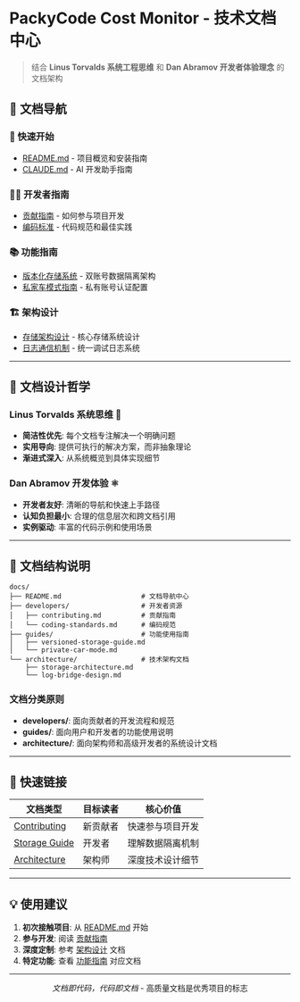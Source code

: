# PackyCode Cost Monitor - 技术文档中心

> 结合 **Linus Torvalds 系统工程思维** 和 **Dan Abramov 开发者体验理念** 的文档架构

## 📖 文档导航

### 🚀 快速开始
- [README.md](../README.md) - 项目概览和安装指南
- [CLAUDE.md](../CLAUDE.md) - AI 开发助手指南

### 👨‍💻 开发者指南
- [贡献指南](developers/contributing.md) - 如何参与项目开发
- [编码标准](developers/coding-standards.md) - 代码规范和最佳实践

### 📚 功能指南
- [版本化存储系统](guides/versioned-storage-guide.md) - 双账号数据隔离架构
- [私家车模式指南](guides/private-car-mode.md) - 私有账号认证配置

### 🏗️ 架构设计
- [存储架构设计](architecture/storage-architecture.md) - 核心存储系统设计
- [日志通信机制](architecture/log-bridge-design.md) - 统一调试日志系统

---

## 🎯 文档设计哲学

### Linus Torvalds 系统思维 🐧
- **简洁性优先**: 每个文档专注解决一个明确问题
- **实用导向**: 提供可执行的解决方案，而非抽象理论
- **渐进式深入**: 从系统概览到具体实现细节

### Dan Abramov 开发体验 ⚛️
- **开发者友好**: 清晰的导航和快速上手路径
- **认知负担最小**: 合理的信息层次和跨文档引用
- **实例驱动**: 丰富的代码示例和使用场景

---

## 📂 文档结构说明

```
docs/
├── README.md                    # 文档导航中心
├── developers/                  # 开发者资源
│   ├── contributing.md          # 贡献指南
│   └── coding-standards.md      # 编码规范
├── guides/                      # 功能使用指南
│   ├── versioned-storage-guide.md
│   └── private-car-mode.md
└── architecture/                # 技术架构文档
    ├── storage-architecture.md
    └── log-bridge-design.md
```

### 文档分类原则

- **developers/**: 面向贡献者的开发流程和规范
- **guides/**: 面向用户和开发者的功能使用说明
- **architecture/**: 面向架构师和高级开发者的系统设计文档

---

## 🔗 快速链接

| 文档类型 | 目标读者 | 核心价值 |
|---------|---------|----------|
| [Contributing](developers/contributing.md) | 新贡献者 | 快速参与项目开发 |
| [Storage Guide](guides/versioned-storage-guide.md) | 开发者 | 理解数据隔离机制 |
| [Architecture](architecture/storage-architecture.md) | 架构师 | 深度技术设计细节 |

---

## 💡 使用建议

1. **初次接触项目**: 从 [README.md](../README.md) 开始
2. **参与开发**: 阅读 [贡献指南](developers/contributing.md)
3. **深度定制**: 参考 [架构设计](architecture/) 文档
4. **特定功能**: 查看 [功能指南](guides/) 对应文档

---

<div align="center">
  <p><em>文档即代码，代码即文档</em> - 高质量文档是优秀项目的标志</p>
</div>